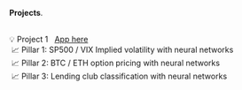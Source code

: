 

<strong>Projects</strong>.

<br/>💡 Project 1 &nbsp; [App here](https://tat-sheng-neural-network-app-final-appmain-b1rvrk.streamlit.app/)
<br/>&nbsp;📈 Pillar 1: SP500 / VIX Implied volatility with neural networks &nbsp;
<br/>&nbsp;📈 Pillar 2: BTC / ETH option pricing with neural networks &nbsp;
<br/>&nbsp;📈 Pillar 3: Lending club classification with neural networks
